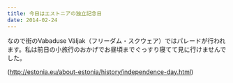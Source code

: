```yaml
---
title: 今日はエストニアの独立記念日
date: 2014-02-24
---
```


なので街のVabaduse Väljak（フリーダム・スクウェア）ではパレードが行われます。私は前日の小旅行のおかげでお昼頃までぐっすり寝てて見に行けませんでした。

(http://estonia.eu/about-estonia/history/independence-day.html)
